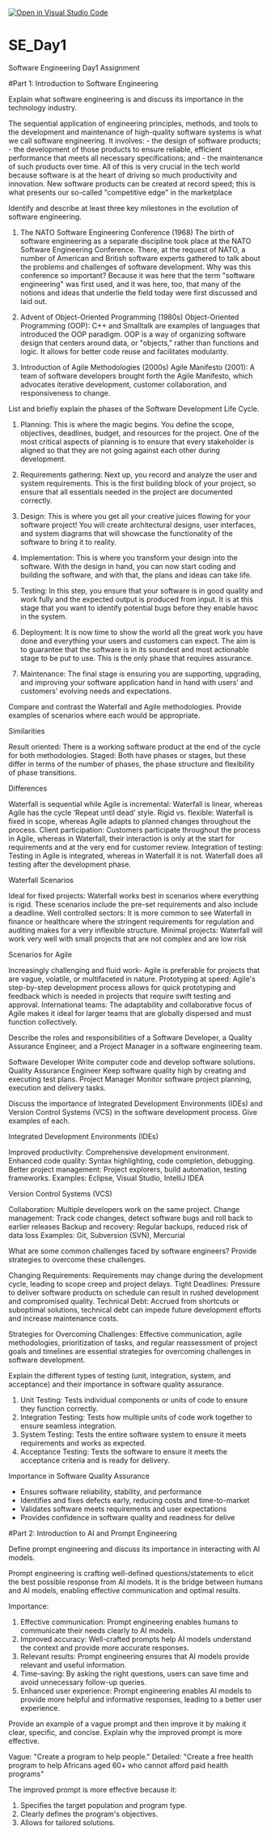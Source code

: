 [![Open in Visual Studio Code](https://classroom.github.com/assets/open-in-vscode-2e0aaae1b6195c2367325f4f02e2d04e9abb55f0b24a779b69b11b9e10269abc.svg)](https://classroom.github.com/online_ide?assignment_repo_id=18372185&assignment_repo_type=AssignmentRepo)
# SE_Day1
Software Engineering Day1 Assignment

#Part 1: Introduction to Software Engineering

Explain what software engineering is and discuss its importance in the technology industry.

The sequential application of engineering principles, methods, and tools to the development and maintenance of high-quality software systems is what we call software engineering. It involves: - the design of software products; - the development of those products to ensure reliable, efficient performance that meets all necessary specifications; and - the maintenance of such products over time. All of this is very crucial in the tech world because software is at the heart of driving so much productivity and innovation. New software products can be created at record speed; this is what presents our so-called "competitive edge" in the marketplace

Identify and describe at least three key milestones in the evolution of software engineering.

1. The NATO Software Engineering Conference (1968) The birth of software engineering as a separate discipline took place at the NATO Software Engineering Conference. There, at the request of NATO, a number of American and British software experts gathered to talk about the problems and challenges of software development. Why was this conference so important? Because it was here that the term "software engineering" was first used, and it was here, too, that many of the notions and ideas that underlie the field today were first discussed and laid out.

2. Advent of Object-Oriented Programming (1980s) Object-Oriented Programming (OOP): C++ and Smalltalk are examples of languages that introduced the OOP paradigm. OOP is a way of organizing software design that centers around data, or "objects," rather than functions and logic. It allows for better code reuse and facilitates modularity. 

3. Introduction of Agile Methodologies (2000s) Agile Manifesto (2001): A team of software developers brought forth the Agile Manifesto, which advocates iterative development, customer collaboration, and responsiveness to change.

List and briefly explain the phases of the Software Development Life Cycle.

1. Planning: This is where the magic begins. You define the scope, objectives, deadlines, budget, and resources for the project. One of the most critical aspects of planning is to ensure that every stakeholder is aligned so that they are not going against each other during development.  

2. Requirements gathering: Next up, you record and analyze the user and system requirements. This is the first building block of your project, so ensure that all essentials needed in the project are documented correctly.  

3. Design: This is where you get all your creative juices flowing for your software project! You will create architectural designs, user interfaces, and system diagrams that will showcase the functionality of the software to bring it to reality.  

4. Implementation: This is where you transform your design into the software. With the design in hand, you can now start coding and building the software, and with that, the plans and ideas can take life.  

5. Testing: In this step, you ensure that your software is in good quality and work fully and the expected output is produced from input. It is at this stage that you want to identify potential bugs before they enable havoc in the system.  

6. Deployment: It is now time to show the world all the great work you have done and everything your users and customers can expect. The aim is to guarantee that the software is in its soundest and most actionable stage to be put to use. This is the only phase that requires assurance.  

7. Maintenance: The final stage is ensuring you are supporting, upgrading, and improving your software application hand in hand with users’ and customers’ evolving needs and expectations.


Compare and contrast the Waterfall and Agile methodologies. Provide examples of scenarios where each would be appropriate.

Similarities

Result oriented: There is a working software product at the end of the cycle for both methodologies.
Staged: Both have phases or stages, but these differ in terms of the number of phases, the phase structure and flexibility of phase transitions.

Differences

Waterfall is sequential while Agile is incremental: Waterfall is linear, whereas Agile has the cycle ‘Repeat until dead’ style.
Rigid vs. flexible: Waterfall is fixed in scope, whereas Agile adapts to planned changes throughout the process.
Client participation: Customers participate throughout the process in Agile, whereas in Waterfall, their interaction is only at the start for requirements and at the very end for customer review.
Integration of testing: Testing in Agile is integrated, whereas in Waterfall it is not. Waterfall does all testing after the development phase.

Waterfall Scenarios

Ideal for fixed projects: Waterfall works best in scenarios where everything is rigid. These scenarios include the pre-set requirements and also include a deadline.
Well controlled sectors: It is more common to see Waterfall in finance or healthcare where the stringent requirements for regulation and auditing makes for a very inflexible structure.
Minimal projects: Waterfall will work very well with small projects that are not complex and are low risk

Scenarios for Agile

Increasingly challenging and fluid work- Agile is preferable for projects that are vague, volatile, or multifaceted in nature.
Prototyping at speed: Agile's step-by-step development process allows for quick prototyping and feedback which is needed in projects that require swift testing and approval.
International teams: The adaptability and collaborative focus of Agile makes it ideal for larger teams that are globally dispersed and must function collectively.


Describe the roles and responsibilities of a Software Developer, a Quality Assurance Engineer, and a Project Manager in a software engineering team.

Software Developer Write computer code and develop software solutions.
Quality Assurance Engineer Keep software quality high by creating and executing test plans.
Project Manager Monitor software project planning, execution and delivery tasks.


Discuss the importance of Integrated Development Environments (IDEs) and Version Control Systems (VCS) in the software development process. Give examples of each.

Integrated Development Environments (IDEs)

Improved productivity: Comprehensive development environment.
Enhanced code quality: Syntax highlighting, code completion, debugging.
Better project management: Project explorers, build automation, testing frameworks.
Examples: Eclipse, Visual Studio, IntelliJ IDEA

Version Control Systems (VCS)

Collaboration: Multiple developers work on the same project.
Change management: Track code changes, detect software bugs and roll back to earlier releases
Backup and recovery: Regular backups, reduced risk of data loss
Examples: Git, Subversion (SVN), Mercurial

What are some common challenges faced by software engineers? Provide strategies to overcome these challenges.

Changing Requirements: Requirements may change during the development cycle, leading to scope creep and project delays.
Tight Deadlines: Pressure to deliver software products on schedule can result in rushed development and compromised quality.
Technical Debt: Accrued from shortcuts or suboptimal solutions, technical debt can impede future development efforts and increase maintenance costs.

Strategies for Overcoming Challenges:
Effective communication, agile methodologies, prioritization of tasks, and regular reassessment of project goals and timelines are essential strategies for overcoming challenges in software development.


Explain the different types of testing (unit, integration, system, and acceptance) and their importance in software quality assurance.

1. Unit Testing: Tests individual components or units of code to ensure they function correctly.
2. Integration Testing: Tests how multiple units of code work together to ensure seamless integration.
3. System Testing: Tests the entire software system to ensure it meets requirements and works as expected.
4. Acceptance Testing: Tests the software to ensure it meets the acceptance criteria and is ready for delivery.

Importance in Software Quality Assurance
- Ensures software reliability, stability, and performance
- Identifies and fixes defects early, reducing costs and time-to-market
- Validates software meets requirements and user expectations
- Provides confidence in software quality and readiness for delive


#Part 2: Introduction to AI and Prompt Engineering


Define prompt engineering and discuss its importance in interacting with AI models.

Prompt engineering is crafting well-defined questions/statements to elicit the best possible response from AI models. It is the bridge between humans and AI models, enabling effective communication and optimal results.

Importance:
1. Effective communication: Prompt engineering enables humans to communicate their needs clearly to AI models.
2. Improved accuracy: Well-crafted prompts help AI models understand the context and provide more accurate responses.
3. Relevant results: Prompt engineering ensures that AI models provide relevant and useful information.
4. Time-saving: By asking the right questions, users can save time and avoid unnecessary follow-up queries.
5. Enhanced user experience: Prompt engineering enables AI models to provide more helpful and informative responses, leading to a better user experience.

Provide an example of a vague prompt and then improve it by making it clear, specific, and concise. Explain why the improved prompt is more effective.

Vague: "Create a program to help people."
Detailed: "Create a free health program to help Africans aged 60+ who cannot afford paid health programs"

The improved prompt is more effective because it:
1. Specifies the target population and program type.
2. Clearly defines the program's objectives.
3. Allows for tailored solutions.

